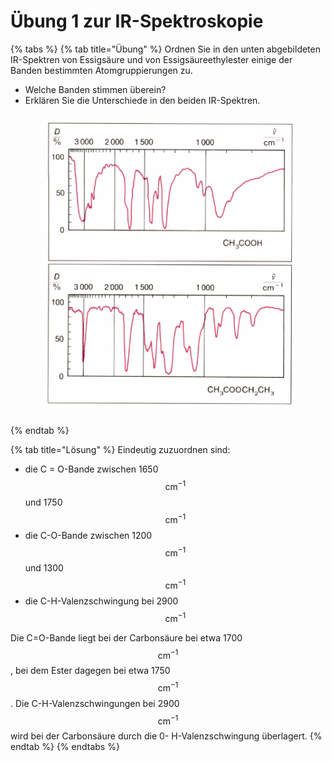 # Übung 1 zur IR-Spektroskopie



{% tabs %}
{% tab title="Übung" %}
Ordnen Sie in den unten abgebildeten IR-Spektren von Essigsäure und von Essigsäureethyl­ester einige der Banden bestimmten Atomgruppierungen zu.

* Welche Banden stimmen überein?
* Erklären Sie die Unterschiede in den beiden IR-Spektren.

<figure><img src="../../.gitbook/assets/image (19).png" alt=""><figcaption></figcaption></figure>
{% endtab %}

{% tab title="Lösung" %}
Eindeutig zuzuordnen sind:

* die C = O-Bande zwischen 1650 $$\mathrm{cm}^{-1}$$ und 1750 $$\mathrm{cm}^{-1}$$
* die C-O-Bande zwischen 1200 $$\mathrm{cm}^{-1}$$ und 1300 $$\mathrm{cm}^{-1}$$
* die C-H-Valenzschwingung bei 2900 $$\mathrm{cm}^{-1}$$

Die C=O-Bande liegt bei der Carbonsäure bei etwa 1700 $$\mathrm{cm}^{-1}$$, bei dem Ester dagegen bei etwa 1750 $$\mathrm{cm}^{-1}$$. Die C-H-Valenzschwingungen bei 2900 $$\mathrm{cm}^{-1}$$ wird bei der Car­bonsäure durch die 0- H-Valenzschwingung überlagert.
{% endtab %}
{% endtabs %}
